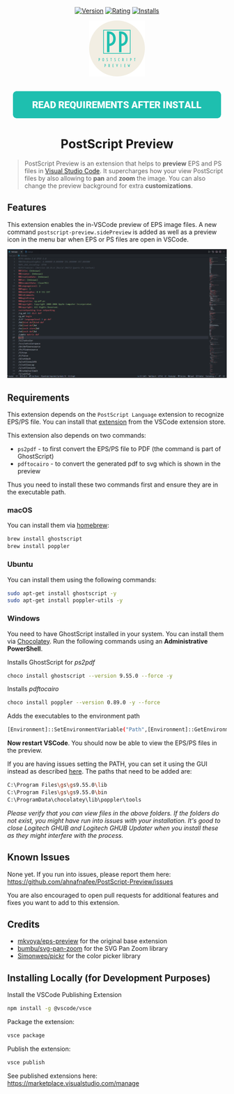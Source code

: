 <p align="center">
    <a href="https://marketplace.visualstudio.com/items?itemName=ahnafnafee.postscript-preview"><img src="https://img.shields.io/visual-studio-marketplace/v/ahnafnafee.postscript-preview?logo=visualstudiocode&style=for-the-badge" alt="Version" /></a>
    <a href="https://marketplace.visualstudio.com/items?itemName=ahnafnafee.postscript-preview"><img src="https://img.shields.io/visual-studio-marketplace/r/ahnafnafee.postscript-preview?logo=visualstudiocode&style=for-the-badge" alt="Rating" /></a>
    <a href="https://marketplace.visualstudio.com/items?itemName=ahnafnafee.postscript-preview"><img src="https://img.shields.io/visual-studio-marketplace/azure-devops/installs/total/ahnafnafee.postscript-preview?logo=visualstudiocode&style=for-the-badge" alt="Installs" /></a>
</p>

<p align="center">
    <img src="https://github.com/ahnafnafee/PostScript-Preview/raw/master/images/logo.png" alt="Logo"  width="128px" height="auto" />
</p>
<p align="center">
    <br/>
    <a title="READ REQUIREMENTS AFTER INSTALL" href="#requirements"><img src="https://github.com/ahnafnafee/PostScript-Preview/raw/master/docs/images/req-btn.png" alt="Read Requirements After Install"></a>
</p>

<h1 align="center">PostScript Preview</h1>

> PostScript Preview is an extension that helps to **preview** EPS and PS files in [Visual Studio Code](https://code.visualstudio.com/). It supercharges how your view PostScript files by also allowing to **pan** and **zoom** the image. You can also change the preview background for extra **customizations**.

## Features

This extension enables the in-VSCode preview of EPS image files.
A new command `postscript-preview.sidePreview` is added as well as a preview icon in the menu bar when EPS or PS files are open in VSCode.

<img src="https://github.com/ahnafnafee/PostScript-Preview/raw/master/demo/postscript-preview-demo.gif" alt="demo" style="zoom:50%;" />

## Requirements

This extension depends on the `PostScript Language` extension to recognize EPS/PS file.
You can install that [extension](https://marketplace.visualstudio.com/items?itemName=mxschmitt.postscript) from the VSCode extension store.

This extension also depends on two commands:

-   `ps2pdf` - to first convert the EPS/PS file to PDF (the command is part of GhostScript)
-   `pdftocairo` - to convert the generated pdf to svg which is shown in the preview

Thus you need to install these two commands first and ensure they are in the executable path.

### **macOS**

You can install them via [homebrew](https://brew.sh/):

```bash
brew install ghostscript
brew install poppler
```

### **Ubuntu**

You can install them using the following commands:

```bash
sudo apt-get install ghostscript -y
sudo apt-get install poppler-utils -y
```

### **Windows**

You need to have GhostScript installed in your system. You can install them via [Chocolatey](https://chocolatey.org/install). Run the following commands using an **Administrative PowerShell**.

Installs GhostScript for _ps2pdf_

```bash
choco install ghostscript --version 9.55.0 --force -y
```

Installs _pdftocairo_

```bash
choco install poppler --version 0.89.0 -y --force
```

Adds the executables to the environment path

```bash
[Environment]::SetEnvironmentVariable("Path",[Environment]::GetEnvironmentVariable("Path", [EnvironmentVariableTarget]::Machine) + ";C:\Program Files\gs\gs9.55.0\lib;C:\Program Files\gs\gs9.55.0\bin;C:\ProgramData\chocolatey\lib\poppler\tools",[EnvironmentVariableTarget]::Machine)
```

**Now restart VSCode**. You should now be able to view the EPS/PS files in the preview.

If you are having issues setting the PATH, you can set it using the GUI instead as described [here](https://www.architectryan.com/2018/03/17/add-to-the-path-on-windows-10/). The paths that need to be added are:

```bash
C:\Program Files\gs\gs9.55.0\lib
C:\Program Files\gs\gs9.55.0\bin
C:\ProgramData\chocolatey\lib\poppler\tools
```

_Please verify that you can view files in the above folders. If the folders do not exist, you might have run into issues with your installation. It's good to close Logitech GHUB and Logitech GHUB Updater when you install these as they might interfere with the process._

## Known Issues

None yet. If you run into issues, please report them here: <https://github.com/ahnafnafee/PostScript-Preview/issues>

You are also encouraged to open pull requests for additional features and fixes you want to add to this extension.

## Credits

-   [mkvoya/eps-preview](https://github.com/mkvoya/eps-preview) for the original base extension
-   [bumbu/svg-pan-zoom](https://github.com/bumbu/svg-pan-zoom) for the SVG Pan Zoom library
-   [Simonwep/pickr](https://github.com/Simonwep/pickr) for the color picker library

## Installing Locally (for Development Purposes)

Install the VSCode Publishing Extension

```bash
npm install -g @vscode/vsce
```

Package the extension:

```bash
vsce package
```

Publish the extension:

```bash
vsce publish
```

See published extensions here: <https://marketplace.visualstudio.com/manage>
